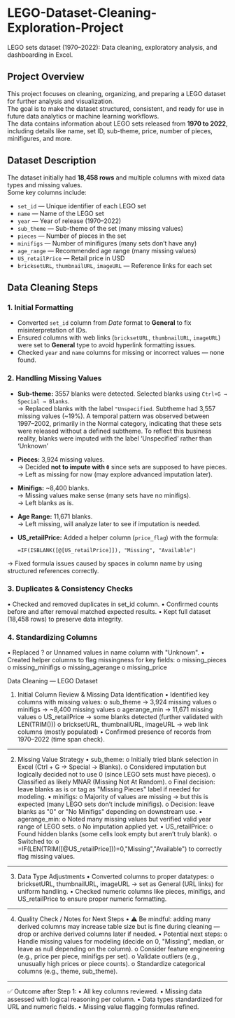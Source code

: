# LEGO-Dataset-Cleaning-Exploration-Project
LEGO sets dataset (1970–2022): Data cleaning, exploratory analysis, and dashboarding in Excel.

## Project Overview
This project focuses on cleaning, organizing, and preparing a LEGO dataset for further analysis and visualization.  
The goal is to make the dataset structured, consistent, and ready for use in future data analytics or machine learning workflows.  
The data contains information about LEGO sets released from **1970 to 2022**, including details like name, set ID, sub-theme, price, number of pieces, minifigures, and more.

## Dataset Description
The dataset initially had **18,458 rows** and multiple columns with mixed data types and missing values.  
Some key columns include:
- `set_id` — Unique identifier of each LEGO set  
- `name` — Name of the LEGO set  
- `year` — Year of release (1970–2022)  
- `sub_theme` — Sub-theme of the set (many missing values)  
- `pieces` — Number of pieces in the set  
- `minifigs` — Number of minifigures (many sets don’t have any)  
- `age_range` — Recommended age range (many missing values)  
- `US_retailPrice` — Retail price in USD  
- `bricksetURL`, `thumbnailURL`, `imageURL` — Reference links for each set

## Data Cleaning Steps

### 1. **Initial Formatting**
- Converted `set_id` column from *Date* format to **General** to fix misinterpretation of IDs.
- Ensured columns with web links (`bricksetURL`, `thumbnailURL`, `imageURL`) were set to **General** type to avoid hyperlink formatting issues.
- Checked `year` and `name` columns for missing or incorrect values — none found.

### 2. **Handling Missing Values**
- **Sub-theme:** 3557 blanks were detected. Selected blanks using `Ctrl+G → Special → Blanks`.  
  → Replaced blanks with the label `"Unspecified`.
    Subtheme had 3,557 missing values (~19%). A temporal pattern was observed between 1997–2002, primarily in the Normal category, indicating that these sets were released without a defined subtheme. To reflect this business reality, blanks were imputed with the label ‘Unspecified’ rather than ‘Unknown’
  
- **Pieces:** 3,924 missing values.  
  → Decided **not to impute with `0`** since sets are supposed to have pieces.  
  → Left as missing for now (may explore advanced imputation later).

- **Minifigs:** ~8,400 blanks.  
  → Missing values make sense (many sets have no minifigs).  
  → Left blanks as is.

- **Age Range:** 11,671 blanks.  
  → Left missing, will analyze later to see if imputation is needed.

- **US_retailPrice:** Added a helper column (`price_flag`) with the formula:
  ```excel
  =IF(ISBLANK([@[US_retailPrice]]), "Missing", "Available")
→ Fixed formula issues caused by spaces in column name by using structured references correctly.

### 3. **Duplicates & Consistency Checks**
•	Checked and removed duplicates in set_id column.
•	Confirmed counts before and after removal matched expected results.
•	Kept full dataset (18,458 rows) to preserve data integrity.

### 4. **Standardizing Columns**
•	Replaced ? or Unnamed values in name column with "Unknown".
•	Created helper columns to flag missingness for key fields:
o	missing_pieces
o	missing_minifigs
o	missing_agerange
o	missing_price

 Data Cleaning — LEGO Dataset
1. Initial Column Review & Missing Data Identification
•	Identified key columns with missing values:
o	sub_theme → 3,924 missing values
o	minifigs → ~8,400 missing values
o	agerange_min → 11,671 missing values
o	US_retailPrice → some blanks detected (further validated with LEN(TRIM()))
o	bricksetURL, thumbnailURL, imageURL → web link columns (mostly populated)
•	Confirmed presence of records from 1970–2022 (time span check).
________________________________________
2. Missing Value Strategy
•	sub_theme:
o	Initially tried blank selection in Excel (Ctrl + G → Special → Blanks).
o	Considered imputation but logically decided not to use 0 (since LEGO sets must have pieces).
o	Classified as likely MNAR (Missing Not At Random).
o	Final decision: leave blanks as is or tag as "Missing Pieces" label if needed for modeling.
•	minifigs:
o	Majority of values are missing → but this is expected (many LEGO sets don’t include minifigs).
o	Decision: leave blanks as "0" or "No Minifigs" depending on downstream use.
•	agerange_min:
o	Noted many missing values but verified valid year range of LEGO sets.
o	No imputation applied yet.
•	US_retailPrice:
o	Found hidden blanks (some cells look empty but aren’t truly blank).
o	Switched to:
o	=IF(LEN(TRIM([@US_retailPrice]))=0,"Missing","Available")
to correctly flag missing values.
________________________________________
3. Data Type Adjustments
•	Converted columns to proper datatypes:
o	bricksetURL, thumbnailURL, imageURL → set as General (URL links) for uniform handling.
•	Checked numeric columns like pieces, minifigs, and US_retailPrice to ensure proper numeric formatting.
________________________________________
4. Quality Check / Notes for Next Steps
•	⚠️ Be mindful: adding many derived columns may increase table size but is fine during cleaning — drop or archive derived columns later if needed.
•	Potential next steps:
o	Handle missing values for modeling (decide on 0, "Missing", median, or leave as null depending on the column).
o	Consider feature engineering (e.g., price per piece, minifigs per set).
o	Validate outliers (e.g., unusually high prices or piece counts).
o	Standardize categorical columns (e.g., theme, sub_theme).
________________________________________
✅ Outcome after Step 1:
•	All key columns reviewed.
•	Missing data assessed with logical reasoning per column.
•	Data types standardized for URL and numeric fields.
•	Missing value flagging formulas refined.


